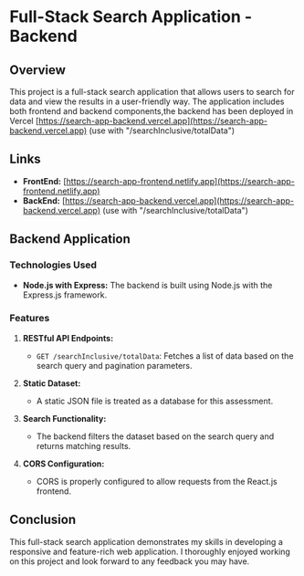 # Full-Stack Search Application - Backend

## Overview

This project is a full-stack search application that allows users to search for data and view the results in a user-friendly way. The application includes both frontend and backend components,the backend has been deployed in Vercel  [https://search-app-backend.vercel.app](https://search-app-backend.vercel.app) (use with "/searchInclusive/totalData")


## Links 

- **FrontEnd:** [https://search-app-frontend.netlify.app](https://search-app-frontend.netlify.app)
- **BackEnd:** [https://search-app-backend.vercel.app](https://search-app-backend.vercel.app) (use with "/searchInclusive/totalData")

## Backend Application

### Technologies Used

- **Node.js with Express:** The backend is built using Node.js with the Express.js framework.

### Features

1. **RESTful API Endpoints:**
   - `GET /searchInclusive/totalData`: Fetches a list of data based on the search query and pagination parameters.

2. **Static Dataset:**
   - A static JSON file is treated as a database for this assessment.

3. **Search Functionality:**
   - The backend filters the dataset based on the search query and returns matching results.


4. **CORS Configuration:**
   - CORS is properly configured to allow requests from the React.js frontend.

## Conclusion

This full-stack search application demonstrates my skills in developing a responsive and feature-rich web application. I thoroughly enjoyed working on this project and look forward to any feedback you may have.
